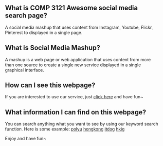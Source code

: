 ## What is COMP 3121 Awesome social media search page?
A social media mashup that uses content from Instagram, Youtube, Flickr, Pinterest to displayed in a single page.

## What is Social Media Mashup?
A mashup is a web page or web application that uses content from more than one source to create a single new service displayed in a single graphical interface.

## How can I see this webpage?
If you are interested to use our service, just [click here](http://comp3121-group-project-comp3121-group-project.1d35.starter-us-east-1.openshiftapps.com) and have fun~

## What information I can find on this webpage?
You can search anything what you want to see by using our keyword search function.
Here is some example:
[polyu](http://comp3121-group-project-comp3121-group-project.1d35.starter-us-east-1.openshiftapps.com/polyu)
[hongkong](http://comp3121-group-project-comp3121-group-project.1d35.starter-us-east-1.openshiftapps.com/hongkong)
[itdog](http://comp3121-group-project-comp3121-group-project.1d35.starter-us-east-1.openshiftapps.com/itdog)
[hkig](http://comp3121-group-project-comp3121-group-project.1d35.starter-us-east-1.openshiftapps.com/hkig)

Enjoy and have fun~